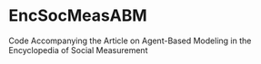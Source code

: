 # EncSocMeasABM
Code Accompanying the Article on Agent-Based Modeling in the Encyclopedia of Social Measurement
